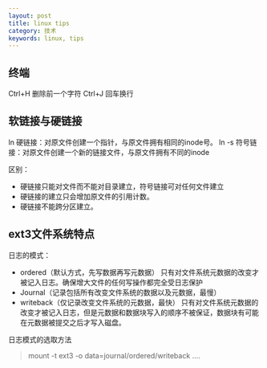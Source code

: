 ```yaml
---
layout: post
title: linux tips
category: 技术 
keywords: linux, tips
---
```



## 终端
Ctrl+H 删除前一个字符
Ctrl+J 回车换行


## 软链接与硬链接

ln 硬链接：对原文件创建一个指针，与原文件拥有相同的inode号。
ln -s 符号链接：对原文件创建一个新的链接文件，与原文件拥有不同的inode

区别：
* 硬链接只能对文件而不能对目录建立，符号链接可对任何文件建立
* 硬链接的建立只会增加原文件的引用计数。
* 硬链接不能跨分区建立。


## ext3文件系统特点

日志的模式：
* ordered（默认方式，先写数据再写元数据）
  只有对文件系统元数据的改变才被记入日志。确保增大文件的任何写操作都完全受日志保护
* Journal（记录包括所有改变文件系统的数据以及元数据，最慢）
* writeback（仅记录改变文件系统的元数据，最快）
  只有对文件系统元数据的改变才被记入日志，但是元数据和数据块写入的顺序不被保证，数据块有可能在元数据被提交之后才写入磁盘。

日志模式的选取方法
> mount -t ext3 -o data=journal/ordered/writeback ....


